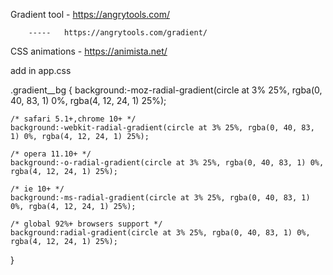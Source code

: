 Gradient tool - https://angrytools.com/
                
        -----   https://angrytools.com/gradient/

CSS animations - https://animista.net/


add in app.css

  .gradient__bg {
    background:-moz-radial-gradient(circle at 3% 25%, rgba(0, 40, 83, 1) 0%, rgba(4, 12, 24, 1) 25%);
  
    /* safari 5.1+,chrome 10+ */
    background:-webkit-radial-gradient(circle at 3% 25%, rgba(0, 40, 83, 1) 0%, rgba(4, 12, 24, 1) 25%);
  
    /* opera 11.10+ */
    background:-o-radial-gradient(circle at 3% 25%, rgba(0, 40, 83, 1) 0%, rgba(4, 12, 24, 1) 25%);
  
    /* ie 10+ */
    background:-ms-radial-gradient(circle at 3% 25%, rgba(0, 40, 83, 1) 0%, rgba(4, 12, 24, 1) 25%);
  
    /* global 92%+ browsers support */
    background:radial-gradient(circle at 3% 25%, rgba(0, 40, 83, 1) 0%, rgba(4, 12, 24, 1) 25%);
  }